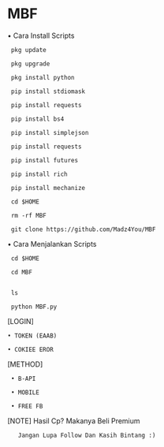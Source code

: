 # MBF

• Cara Install Scripts   



       
     pkg update
 
     pkg upgrade

     pkg install python

     pip install stdiomask  

     pip install requests 

     pip install bs4 

     pip install simplejson  

     pip install requests  

     pip install futures  

     pip install rich  

     pip install mechanize

     cd $HOME  

     rm -rf MBF  

     git clone https://github.com/Madz4You/MBF  


• Cara Menjalankan Scripts  

     cd $HOME  

     cd MBF


     ls  

     python MBF.py

[LOGIN]

    • TOKEN (EAAB)

    • COKIEE EROR

[METHOD]

     • B-API

     • MOBILE

     • FREE FB

[NOTE] 
      Hasil Cp? Makanya Beli Premium


       Jangan Lupa Follow Dan Kasih Bintang :)
